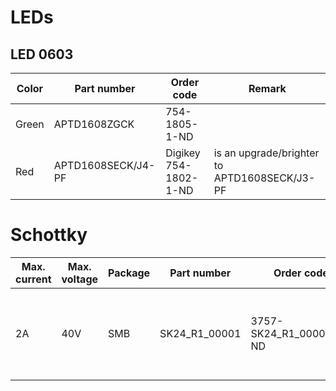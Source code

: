 # LEDs
## LED 0603
| Color | Part number | Order code | Remark |
|-------|-------------|------------|--------|
| Green | APTD1608ZGCK| 754-1805-1-ND|
| Red | APTD1608SECK/J4-PF | Digikey 754-1802-1-ND| is an upgrade/brighter to APTD1608SECK/J3-PF |

# Schottky
| Max. current | Max. voltage |Package | Part number | Order code | Properties | Remark |
|--------------|--------------|--------|-------------|------------|------------|--------|
| 2A | 40V | SMB | SK24_R1_00001 | 3757-SK24_R1_00001CT-ND | 500mV @ 2A, fast recovery, small leakage | bigger leakage : CMSH2-40 TR13 PBFREE, CDBB240-HF|

